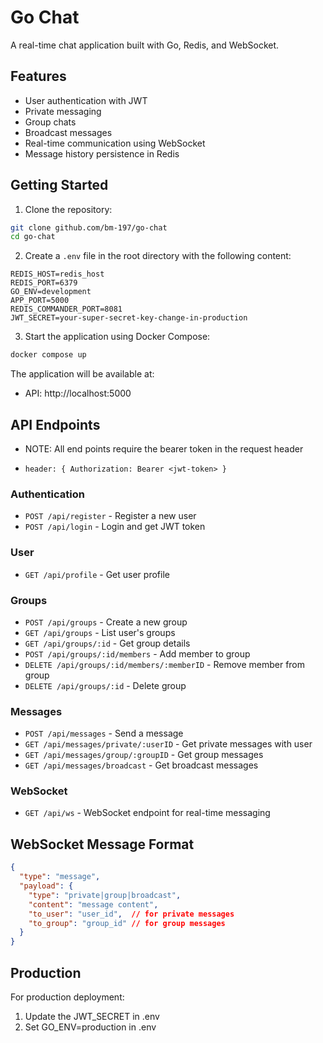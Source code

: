 # Go Chat

A real-time chat application built with Go, Redis, and WebSocket.

## Features

- User authentication with JWT
- Private messaging
- Group chats
- Broadcast messages
- Real-time communication using WebSocket
- Message history persistence in Redis


## Getting Started

1. Clone the repository:
```bash
git clone github.com/bm-197/go-chat
cd go-chat
```

2. Create a `.env` file in the root directory with the following content:
```
REDIS_HOST=redis_host
REDIS_PORT=6379
GO_ENV=development
APP_PORT=5000
REDIS_COMMANDER_PORT=8081
JWT_SECRET=your-super-secret-key-change-in-production
```

3. Start the application using Docker Compose:
```bash
docker compose up
```

The application will be available at:
- API: http://localhost:5000

## API Endpoints

* NOTE: All end points require the bearer token in the request header
- `header: { Authorization: Bearer <jwt-token>
}`

### Authentication
- `POST /api/register` - Register a new user
- `POST /api/login` - Login and get JWT token

### User
- `GET /api/profile` - Get user profile

### Groups
- `POST /api/groups` - Create a new group
- `GET /api/groups` - List user's groups
- `GET /api/groups/:id` - Get group details
- `POST /api/groups/:id/members` - Add member to group
- `DELETE /api/groups/:id/members/:memberID` - Remove member from group
- `DELETE /api/groups/:id` - Delete group

### Messages
- `POST /api/messages` - Send a message
- `GET /api/messages/private/:userID` - Get private messages with user
- `GET /api/messages/group/:groupID` - Get group messages
- `GET /api/messages/broadcast` - Get broadcast messages

### WebSocket
- `GET /api/ws` - WebSocket endpoint for real-time messaging

## WebSocket Message Format

```json
{
  "type": "message",
  "payload": {
    "type": "private|group|broadcast",
    "content": "message content",
    "to_user": "user_id",  // for private messages
    "to_group": "group_id" // for group messages
  }
}
```


## Production

For production deployment:
1. Update the JWT_SECRET in .env
2. Set GO_ENV=production in .env